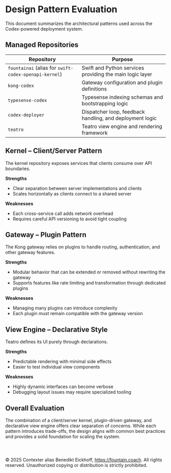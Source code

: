 # Design Pattern Evaluation

This document summarizes the architectural patterns used across the Codex-powered deployment system.

## Managed Repositories

| Repository | Purpose |
|------------|---------|
| `fountainai` (alias for `swift-codex-openapi-kernel`) | Swift and Python services providing the main logic layer |
| `kong-codex` | Gateway configuration and plugin definitions |
| `typesense-codex` | Typesense indexing schemas and bootstrapping logic |
| `codex-deployer` | Dispatcher loop, feedback handling, and deployment logic |
| `teatro` | Teatro view engine and rendering framework |

## Kernel – Client/Server Pattern

The kernel repository exposes services that clients consume over API boundaries.

**Strengths**
- Clear separation between server implementations and clients
- Scales horizontally as clients connect to a shared server

**Weaknesses**
- Each cross-service call adds network overhead
- Requires careful API versioning to avoid tight coupling

## Gateway – Plugin Pattern

The Kong gateway relies on plugins to handle routing, authentication, and other gateway features.

**Strengths**
- Modular behavior that can be extended or removed without rewriting the gateway
- Supports features like rate limiting and transformation through dedicated plugins

**Weaknesses**
- Managing many plugins can introduce complexity
- Each plugin must remain compatible with the gateway version

## View Engine – Declarative Style

Teatro defines its UI purely through declarations.

**Strengths**
- Predictable rendering with minimal side effects
- Easier to test individual view components

**Weaknesses**
- Highly dynamic interfaces can become verbose
- Debugging layout issues may require specialized tooling

## Overall Evaluation

The combination of a client/server kernel, plugin-driven gateway, and declarative view engine offers clear separation of concerns. While each pattern introduces trade-offs, the design aligns with common best practices and provides a solid foundation for scaling the system.

```



```
© 2025 Contexter alias Benedikt Eickhoff, https://fountain.coach. All rights reserved.
Unauthorized copying or distribution is strictly prohibited.
```
